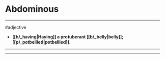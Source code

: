 # Abdominous
---
#adjective
- **[[h/_having|Having]] a protuberant [[b/_belly|belly]]; [[p/_potbellied|potbellied]].**
---
---
